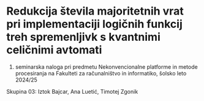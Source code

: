# Redukcija števila majoritetnih vrat pri implementaciji logičnih funkcij treh spremenljivk s kvantnimi celičnimi avtomati
1. seminarska naloga pri predmetu Nekonvencionalne platforme in metode procesiranja na Fakulteti za računalništvo in informatiko, šolsko leto 2024/25

Skupina 03: Iztok Bajcar, Ana Luetić, Timotej Zgonik
